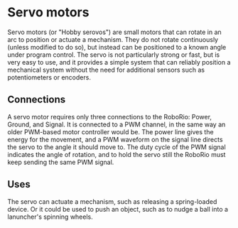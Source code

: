 # Servo motors
Servo motors (or "Hobby serovos") are small motors that can rotate in an arc to
position or actuate a mechanism. They do not rotate continuously (unless
modified to do so), but instead can be positioned to a known angle under program
control. The servo is not particularly strong or fast, but is very easy to use,
and it provides a simple system that can reliably position a mechanical system
without the need for additional sensors such as potentiometers or encoders.

## Connections
A servo motor requires only three connections to the RoboRio: Power, Ground, and
Signal. It is connected to a PWM channel, in the same way an older PWM-based
motor controller would be. The power line gives the energy for the movement, and
a PWM waveform on the signal line directs the servo to the angle it should move
to. The duty cycle of the PWM signal indicates the angle of rotation, and to
hold the servo still the RoboRio must keep sending the same PWM signal.

## Uses
The servo can actuate a mechanism, such as releasing a spring-loaded device. Or
it could be used to push an object, such as to nudge a ball into a lanuncher's
spinning wheels.
